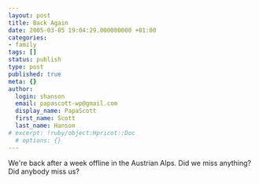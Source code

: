 ```yaml
---
layout: post
title: Back Again
date: 2005-03-05 19:04:29.000000000 +01:00
categories:
- family
tags: []
status: publish
type: post
published: true
meta: {}
author:
  login: shanson
  email: papascott-wp@gmail.com
  display_name: PapaScott
  first_name: Scott
  last_name: Hanson
# excerpt: !ruby/object:Hpricot::Doc
  # options: {}
---
```

<p>We're back after a week offline in the Austrian Alps. Did we miss anything? Did anybody miss us?</p>
